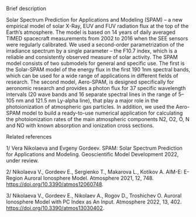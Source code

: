 Brief description

Solar Spectrum Prediction for Applications and Modeling (SPAM) – a new empirical model of solar X-Ray, EUV and FUV radiation flux at the top of the Earth’s atmosphere. The model is based on 14 years of daily averaged TIMED spacecraft measurements from 2002 to 2016 when the SEE sensors were regularly calibrated. We used a second-order parametrization of the irradiance spectrum by a single parameter – the F10.7 index, which is a reliable and consistently observed measure of solar activity. The SPAM model consists of two submodels for general and specific use. The first is the Solar-SPAM model of the energy flux in the first 190 1nm spectral bands, which can be used for a wide range of applications in different fields of research. The second model, Aero-SPAM, is designed specifically for aeronomic research and provides a photon flux for 37 specific wavelength intervals (20 wave bands and 16 separate spectral lines in the range of 5–105 nm and 121.5 nm Ly-alpha line), that play a major role in the photoionization of atmospheric gas particles. In addition, we used the Aero-SPAM model to build a ready-to-use numerical application for calculating the photoionization rates of the main atmospheric components N2, O2, O, N and NO with known absorption and ionization cross sections.




Related references

1/ Vera Nikolaeva and Evgeny Gordeev. SPAM: Solar Spectrum Prediction for Applications and Modeling. Geoscientific Model Development 2022, under review.

2/ Nikolaeva V., Gordeev E., Sergienko T., Makarova L., Kotikov A. AIM-E: E-Region Auroral Ionosphere Model. Atmosphere 2021, 12, 748. https://doi.org/10.3390/atmos12060748.

3/ Nikolaeva V., Gordeev E., Nikolaev A., Rogov D., Troshichev O. Auroral Ionosphere Model with PC Index as An Input. Atmosphere 2022, 13, 402. https://doi.org/10.3390/atmos13030402.
